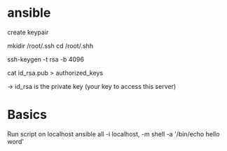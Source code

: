 # ansible

create keypair


mkidir /root/.ssh
cd /root/.shh

ssh-keygen -t rsa -b 4096

cat id_rsa.pub > authorized_keys


-> id_rsa is the private key (your key to access this server)


# Basics

Run script on localhost 
ansible all -i localhost, -m shell -a '/bin/echo hello word'
